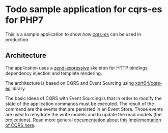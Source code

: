 # Todo sample application for cqrs-es for PHP7 #
This is a sample application to show how [cqrs-es](https://github.com/xprt64/cqrs-es "cqrs-es on github") can be used in production.

## Architecture ##

The application uses a [zend-expressive](https://zendframework.github.io/zend-expressive/ "https://zendframework.github.io/zend-expressive/") skeleton for HTTP bindings, dependency injection and template rendering.

The architecture is based on CQRS and Event Sourcing using [xprt64/cqrs-es](https://github.com/xprt64/cqrs-es "cqrs-es on github") library.

The basic ideea of CQRS with Event Sourcing is that in order to modify the state of the application commands must be executed.
The result of the command are the events that are persisted in an Event Store.
Those events are used to rehydrate the write models and to update the read models (the projections).
Read more general [documentation about this implementation of CQRS here](https://github.com/xprt64/cqrs-es/blob/master/DOCUMENTATION.md).
